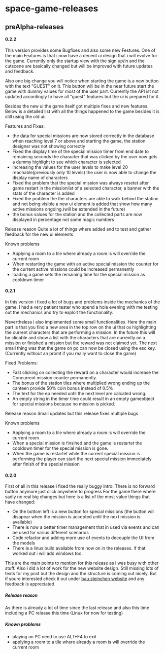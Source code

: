 # space-game-releases

## preAlpha-releases

#### 0.2.2
This version provides some Bugfixes and also some new Festures. One of the main Features is that i now have a decent ui design that i will evolve for the game. Currently only the startup view with the sign up/in and the cutscene are basically changed but will be improved with future updates and feedback.

Also one big change you will notice when starting the game is a new button with the text "GUEST" on it. This button will be in the near future start the game with dummy values for most of the user part. Currently the API ist not updated accordingly to have all "guest" features but the ui is prepared for it.

Besides the new ui the game itself got multiple fixes and new features. Below is a detailed list with all the things happened to the game besides it is still using the old ui:

Features and Fixes:
* the data for special missions are now stored correctly in the database when reaching level 7 or above and starting the game, the station designer was not showing correctly
* Fixed the display time of the special mission timer from end date to remaining seconds the character that was clicked by the user now gets a dummy highlight to see which character is selected
* increasing the values for the user levels to make level 20 reachable(previously only 10 levels) the user is now able to change the display name of characters
* Fixed the problem that the special mission was always resetet after game restart in the missionlist of a selected character, a banner with the stats of the character is added
* Fixed the problem the the characters are able to walk behind the station and not being visible a new ui element is added that show how many active missions ongoing.(will be extended in the future)
* the bonus values for the station and the collected parts are now displayed in percentage not some magic numbers

Release reason
Quite a lot of things where added and to test and gather feedback for the new ui elements

Known problems
* Applying a room to a tile where already a room is will override the current room 
* When restarting the game with an active special mission the counter for the current active missions could be increased permanently
* loading a game sets the remaining time for the special mission as cooldown timer

#### 0.2.1
In this version i fixed a lot of bugs and problems inside the mechanics of the game. I had a very patient tester who spend a hole evening with me testing out the mechanics and try to exploit the functionality.

Nevertheless i also implemented some small functionalities. Here the main part is that you find a new area in the top row on the ui that os highlighting the current characters that are performing a mission. In the future this will be clicable and show a list with the characters that are currently on a mission or finished a mission but the reward was not claimed yet.
The next small thing was that the game on pc can now be closed using the esc key. (Currently without an promt if you really want to close the game)

Fixed Problems:
* Fast clicking on collecting the reward on a character would increase the Concurrent mission counter permanently.
* The bonus of the station tiles where multiplied wrong ending up the canteen provide 50% coin bonus instead of 0.5%
* The text for the ep needed until the next level are calcated wrong.
* An empty string in the timer time could result in an empty gameobject for special missions because no mission is picked.

Release reason
Small updates but this release fixes multiple bugs

Known problems
* Applying a room to a tile where already a room is will override the current room
* When a special mission is finsihed and the game is restartet the cooldown timer for the special mission is gone.
* When the game is restartet while the current special mission is performing the player can start the next special mission immediately after finish of the special mission

#### 0.2.0
First of all in this release i fixed the really buggy intro. There is no forward button anymore just click anywhere to progress
For the game there where sadly no real big changes but here is a list of the most value things that have changed:    
* On the bottom left is a new button for special missions (the button will disapear when the mission is accepted until the next mission is available)
* There is now a better timer management that in used via events and can be used for varius different scenarios
* Code refactor and adding more use of events to decouple the UI from the models
* There is a linux build available from now on in the releases. If that worked out i will add windows too.

This are the main points to mention for this release as i was busy with other stuff.
Also i did a lot of work for the new website design. Still missing lots of texts for my post but the design and the structure is coming out nicely. But if youre interested check it out under [bau.steinchen website](http://bau-steinchen.duckdns.org/) and any feedback is appreciated.

##### Release reason
As there is already a lot of time since the last release and also this time including a PC release this time (Linux for now for testing)

##### Known problems
* playing on PC need to use ALT+F4 to exit
* applying a room to a tile where already a room is will override the current room


